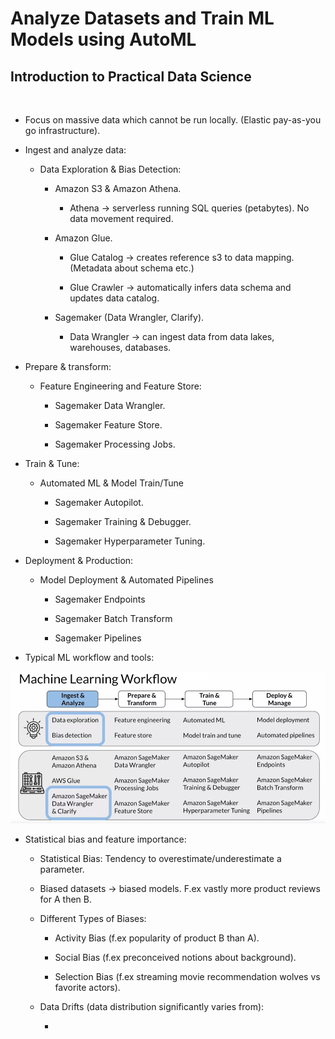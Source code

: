 # Analyze Datasets and Train ML Models using AutoML

## Introduction to **Practical Data Science**

</br>

- Focus on massive data which cannot be run locally. (Elastic pay-as-you go infrastructure).

- Ingest and analyze data:

  - Data Exploration & Bias Detection:

    - Amazon S3 & Amazon Athena.

      - Athena &rarr; serverless running SQL queries (petabytes). No data movement required.

    - Amazon Glue.

      - Glue Catalog &rarr; creates reference s3 to data mapping. (Metadata about schema etc.)

      - Glue Crawler &rarr; automatically infers data schema and updates data catalog.

    - Sagemaker (Data Wrangler, Clarify).

      - Data Wrangler &rarr; can ingest data from data lakes, warehouses, databases.

- Prepare & transform:

  - Feature Engineering and Feature Store:

    - Sagemaker Data Wrangler.

    - Sagemaker Feature Store.

    - Sagemaker Processing Jobs.

- Train & Tune:

  - Automated ML & Model Train/Tune

    - Sagemaker Autopilot.

    - Sagemaker Training & Debugger.

    - Sagemaker Hyperparameter Tuning.

- Deployment & Production:

  - Model Deployment & Automated Pipelines

    - Sagemaker Endpoints

    - Sagemaker Batch Transform

    - Sagemaker Pipelines

- Typical ML workflow and tools:

![Alt text](ML%20Workflow.png)

- Statistical bias and feature importance:

  - Statistical Bias: Tendency to overestimate/underestimate a parameter.

  - Biased datasets &rarr; biased models. F.ex vastly more product reviews for A then B.

  - Different Types of Biases:

    - Activity Bias (f.ex popularity of product B than A).

    - Social Bias (f.ex preconceived notions about background).

    - Selection Bias (f.ex streaming movie recommendation wolves vs favorite actors).

  - Data Drifts (data distribution significantly varies from):

    - 